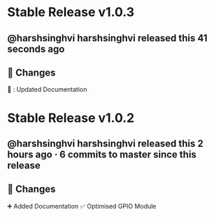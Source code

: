 # Stable Release v1.0.3

## @harshsinghvi harshsinghvi released this 41 seconds ago

## 🎉 Changes

🚀 : Updated Documentation

# Stable Release v1.0.2

## @harshsinghvi harshsinghvi released this 2 hours ago · 6 commits to master since this release

## 🎉 Changes

➕ Added Documentation
✅ Optimised GPIO Module
